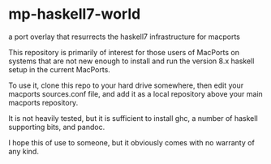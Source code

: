 # mp-haskell7-world
a port overlay that resurrects the haskell7 infrastructure for macports

This repository is primarily of interest for those users of MacPorts on systems that are not new enough to install and run the version 8.x haskell setup in the current MacPorts.

To use it, clone this repo to your hard drive somewhere, then edit your macports sources.conf file, and add it as a local repository above your main macports repository.

It is not heavily tested, but it is sufficient to install ghc, a number of haskell supporting bits, and pandoc.

I hope this of use to someone, but it obviously comes with no warranty of any kind.
